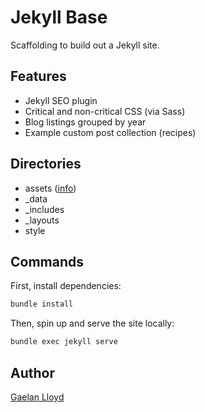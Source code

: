 # Jekyll Base

Scaffolding to build out a Jekyll site.

## Features

- Jekyll SEO plugin
- Critical and non-critical CSS (via Sass)
- Blog listings grouped by year
- Example custom post collection (recipes)

## Directories

- assets ([info](https://jekyllrb.com/docs/themes/#assets))
- _data
- _includes
- _layouts
- style

## Commands

First, install dependencies:

```bash
bundle install
```

Then, spin up and serve the site locally:

```bash
bundle exec jekyll serve
```

## Author

[Gaelan Lloyd](https://www.gaelanlloyd.com)
